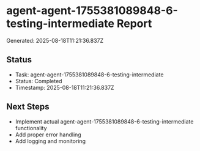 # agent-agent-1755381089848-6-testing-intermediate Report

Generated: 2025-08-18T11:21:36.837Z

## Status
- Task: agent-agent-1755381089848-6-testing-intermediate
- Status: Completed
- Timestamp: 2025-08-18T11:21:36.837Z

## Next Steps
- Implement actual agent-agent-1755381089848-6-testing-intermediate functionality
- Add proper error handling
- Add logging and monitoring
